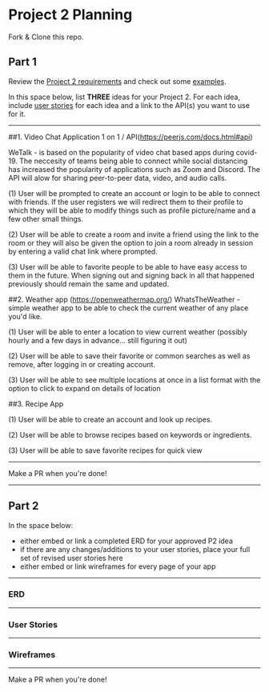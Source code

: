 # Project 2 Planning

Fork & Clone this repo.

## Part 1

Review the [Project 2 requirements](https://romebell.gitbook.io/sei-1019/projects/project-2) and check out some [examples](https://tmdarneille.gitbook.io/seirfx/11-projects/past-projects/project2).

In this space below, list **THREE** ideas for your Project 2. For each idea, include [user stories](https://revelry.co/user-stories-that-dont-suck/) for each idea and a link to the API(s) you want to use for it.

--------------------------------------------------------
##1. Video Chat Application 1 on 1 / API(https://peerjs.com/docs.html#api)

WeTalk - is based on the popularity of video chat based apps during covid-19. The neccesity of teams being able to connect while social distancing has increased the popularity of applications such as Zoom and Discord. The API will alow for sharing peer-to-peer data, video, and audio calls.

(1)  User will be prompted to create an account or login to be able to connect with friends. If the user registers we will redirect them to their profile to which they will be able to modify things such as profile picture/name and a few other small things.

(2)  User will be able to create a room and invite a friend using the link to the room or they will also be given the option to join a room already in session by entering a valid chat link where prompted.

(3)  User will be able to favorite people to be able to have easy access to them in the future. When signing out and signing back in all that happened previously should remain the same and updated.



##2. Weather app (https://openweathermap.org/)
WhatsTheWeather - simple weather app to be able to check the current weather of any place you'd like.

(1) User will be able to enter a location to view current weather (possibly hourly and a few days in advance... still figuring it out)

(2) User will be able to save their favorite or common searches as well as remove, after logging in or creating account.

(3) User will be able to see multiple locations at once in a list format with the option to click to expand on details of location


##3. Recipe App

(1) User will be able to create an account and look up recipes.

(2) User will be able to browse recipes based on keywords or ingredients.

(3) User will be able to save favorite recipes for quick view 



---------------------------------------------------------

Make a PR when you're done!


---

## Part 2

In the space below:
* either embed or link a completed ERD for your approved P2 idea
* if there are any changes/additions to your user stories, place your full set of revised user stories here
* either embed or link wireframes for every page of your app

----------------------------------------------------------
### ERD

----------------------------------------------------------
### User Stories

----------------------------------------------------------
### Wireframes

----------------------------------------------------------

Make a PR when you're done!
